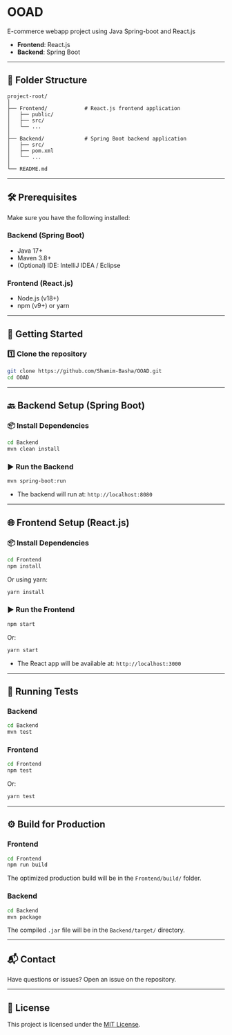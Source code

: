 # OOAD
E-commerce webapp project using Java Spring-boot and React.js

- **Frontend**: React.js
- **Backend**: Spring Boot

---

## 📁 Folder Structure

```
project-root/
│
├── Frontend/            # React.js frontend application
│   ├── public/
│   ├── src/
│   └── ...
│
├── Backend/             # Spring Boot backend application
│   ├── src/
│   ├── pom.xml
│   └── ...
│
└── README.md          
```

---

## 🛠️ Prerequisites

Make sure you have the following installed:

### Backend (Spring Boot)
- Java 17+
- Maven 3.8+
- (Optional) IDE: IntelliJ IDEA / Eclipse

### Frontend (React.js)
- Node.js (v18+)
- npm (v9+) or yarn

---

## 🚀 Getting Started

### 1️⃣ Clone the repository

```bash
git clone https://github.com/Shamim-Basha/OOAD.git
cd OOAD
```

---

## 🔙 Backend Setup (Spring Boot)

### 📦 Install Dependencies

```bash
cd Backend
mvn clean install
```

### ▶️ Run the Backend

```bash
mvn spring-boot:run
```

- The backend will run at: `http://localhost:8080`

---

## 🌐 Frontend Setup (React.js)

### 📦 Install Dependencies

```bash
cd Frontend
npm install
```

Or using yarn:

```bash
yarn install
```

### ▶️ Run the Frontend

```bash
npm start
```

Or:

```bash
yarn start
```

- The React app will be available at: `http://localhost:3000`

---

## 🧪 Running Tests

### Backend

```bash
cd Backend
mvn test
```

### Frontend

```bash
cd Frontend
npm test
```

Or:

```bash
yarn test
```

---

## ⚙️ Build for Production

### Frontend

```bash
cd Frontend
npm run build
```

The optimized production build will be in the `Frontend/build/` folder.

### Backend

```bash
cd Backend
mvn package
```

The compiled `.jar` file will be in the `Backend/target/` directory.

---

## 📬 Contact

Have questions or issues? Open an issue on the repository.

---

## 📄 License

This project is licensed under the [MIT License](LICENSE).
